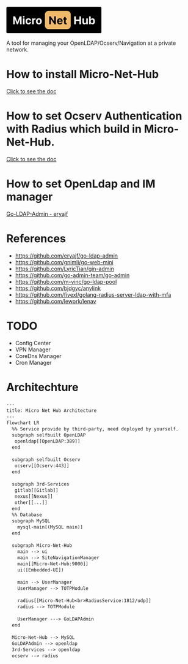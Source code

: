 <!-- @format -->
![](docs/logo/micro-net-hub.png)

A tool for managing your OpenLDAP/Ocserv/Navigation at a private network.

# How to install Micro-Net-Hub

[Click to see the doc](docs/README.md)

# How to set Ocserv Authentication with Radius which build in Micro-Net-Hub.

[Click to see the doc](backend/internal/radiussrv/README.md)

# How to set OpenLdap and IM manager

[Go-LDAP-Admin - eryajf](http://ldapdoc.eryajf.net/pages/5683c6/#%E5%88%9D%E5%A7%8B%E6%95%B0%E6%8D%AE)

# References

- https://github.com/eryajf/go-ldap-admin
- https://github.com/gnimli/go-web-mini
- https://github.com/LyricTian/gin-admin
- https://github.com/go-admin-team/go-admin
- https://github.com/m-vinc/go-ldap-pool
- https://github.com/bjdgyc/anylink
- https://github.com/fivexl/golang-radius-server-ldap-with-mfa
- https://github.com/lework/lenav

# TODO

- Config Center
- VPN Manager
- CoreDns Manager
- Cron Manager

# Architechture

```mermaid
---
title: Micro Net Hub Architecture
---
flowchart LR
  %% Service provide by third-party, need deployed by yourself.
  subgraph selfbuilt OpenLDAP
   openldap[[OpenLDAP:389]]
  end

  subgraph selfbuilt Ocserv
   ocserv[[Ocserv:443]]
  end

  subgraph 3rd-Services
   gitlab[[Gitlab]]
   nexus[[Nexus]]
   other[[...]]
  end
  %% Database
  subgraph MySQL
    mysql-main[(MySQL main)]
  end

  subgraph Micro-Net-Hub
    main --> ui
    main --> SiteNavigationManager
    main[[Micro-Net-Hub:9000]]
    ui([Embedded-UI])

    main --> UserManager
    UserManager --> TOTPModule

    radius[[Micro-Net-Hub<br>RadiusService:1812/udp]]
    radius --> TOTPModule

    UserManager ---> GoLDAPAdmin
  end

  Micro-Net-Hub --> MySQL
  GoLDAPAdmin --> openldap
  3rd-Services --> openldap
  ocserv --> radius

```
